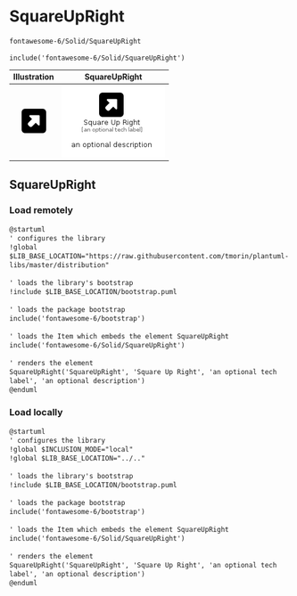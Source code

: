 # SquareUpRight


```text
fontawesome-6/Solid/SquareUpRight
```

```text
include('fontawesome-6/Solid/SquareUpRight')
```



| Illustration | SquareUpRight |
| :---: | :---: |
| ![illustration for Illustration](../../fontawesome-6/Solid/SquareUpRight.png) | ![illustration for SquareUpRight](../../fontawesome-6/Solid/SquareUpRight.Local.png) |




## SquareUpRight

### Load remotely
```plantuml
@startuml
' configures the library
!global $LIB_BASE_LOCATION="https://raw.githubusercontent.com/tmorin/plantuml-libs/master/distribution"

' loads the library's bootstrap
!include $LIB_BASE_LOCATION/bootstrap.puml

' loads the package bootstrap
include('fontawesome-6/bootstrap')

' loads the Item which embeds the element SquareUpRight
include('fontawesome-6/Solid/SquareUpRight')

' renders the element
SquareUpRight('SquareUpRight', 'Square Up Right', 'an optional tech label', 'an optional description')
@enduml
```

### Load locally
```plantuml
@startuml
' configures the library
!global $INCLUSION_MODE="local"
!global $LIB_BASE_LOCATION="../.."

' loads the library's bootstrap
!include $LIB_BASE_LOCATION/bootstrap.puml

' loads the package bootstrap
include('fontawesome-6/bootstrap')

' loads the Item which embeds the element SquareUpRight
include('fontawesome-6/Solid/SquareUpRight')

' renders the element
SquareUpRight('SquareUpRight', 'Square Up Right', 'an optional tech label', 'an optional description')
@enduml
```

